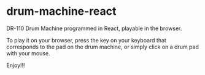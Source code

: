 # drum-machine-react

DR-110 Drum Machine programmed in React, playable in the browser.

To play it on your browser, press the key on your keyboard that corresponds to the pad on the drum machine, or simply
click on a drum pad with your mouse.

Enjoy!!!
